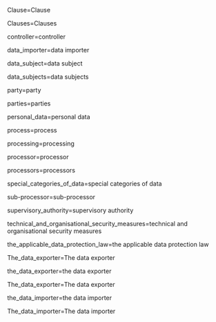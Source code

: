 Clause=<span class="definedterm">Clause</span>

Clauses=<span class="definedterm">Clauses</span>

controller=<span class="definedterm">controller</span>

data_importer=<span class="definedterm">data importer</span>

data_subject=<span class="definedterm">data subject</span>

data_subjects=<span class="definedterm">data subjects</span>

party=<span class="definedterm">party</span>

parties=<span class="definedterm">parties</span>

personal_data=<span class="definedterm">personal data</span>

process=<span class="definedterm">process</span>

processing=<span class="definedterm">processing</span>

processor=<span class="definedterm">processor</span>

processors=<span class="definedterm">processors</span>

special_categories_of_data=<span class="definedterm">special categories of data</span>

sub-processor=<span class="definedterm">sub-processor</span>

supervisory_authority=<span class="definedterm">supervisory authority</span>

technical_and_organisational_security_measures=<span class="definedterm">technical and organisational security measures</span>

the_applicable_data_protection_law=<span class="definedterm">the applicable data protection law</span>

The_data_exporter=<span class="definedterm">The data exporter</span>

the_data_exporter=<span class="definedterm">the data exporter</span>

The_data_exporter=<span class="definedterm">The data exporter</span>

the_data_importer=<span class="definedterm">the data importer</span>

The_data_importer=<span class="definedterm">The data importer</span>